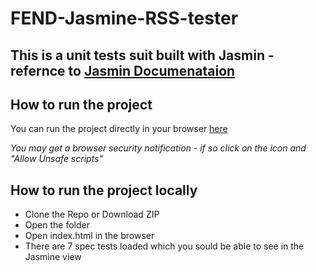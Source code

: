 # FEND-Jasmine-RSS-tester

## This is a unit tests suit built with Jasmin - refernce to [Jasmin Documenataion](https://jasmine.github.io/2.1/introduction.html)

## How to run the project 

You can run the project directly in your browser [here](https://kaisky.github.io/FEND-Jasmine-RSS-tester/)

*You may get a browser security notification - if so click on the icon and "Allow Unsafe scripts"*

## How to run the project locally 

 - Clone the Repo or Download ZIP
 - Open the folder 
 - Open index.html in the browser
 - There are 7 spec tests loaded which you sould be able to see in the Jasmine view
 
